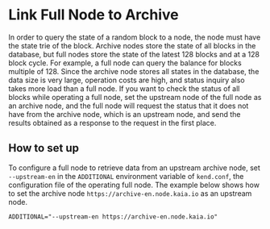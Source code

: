 # Link Full Node to Archive

In order to query the state of a random block to a node, the node must have the state trie of the block. Archive nodes store the state of all blocks in the database, but full nodes store the state of the latest 128 blocks and at a 128 block cycle. For example, a full node can query the balance for blocks multiple of 128.
Since the archive node stores all states in the database, the data size is very large, operation costs are high, and status inquiry also takes more load than a full node.
If you want to check the status of all blocks while operating a full node, set the upstream node of the full node as an archive node, and the full node will request the status that it does not have from the archive node, which is an upstream node, and send the results obtained as a response to the request in the first place.

## How to set up

To configure a full node to retrieve data from an upstream archive node, set `--upstream-en` in the `ADDITIONAL` environment variable of `kend.conf`, the configuration file of the operating full node. The example below shows how to set the archive node `https://archive-en.node.kaia.io` as an upstream node.

```
ADDITIONAL="--upstream-en https://archive-en.node.kaia.io"
```
